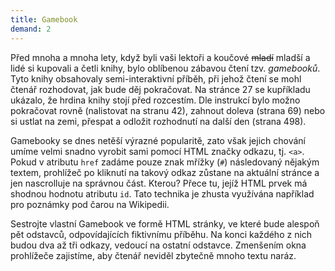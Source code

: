 ```yaml
---
title: Gamebook
demand: 2
---
```


Před mnoha a mnoha lety, když byli vaši lektoři a koučové <del>mladí</del> mladší a lidé si kupovali a četli knihy, bylo oblíbenou zábavou čtení tzv. *gamebooků*. Tyto knihy obsahovaly semi-interaktivní příběh, při jehož čtení se mohl čtenář rozhodovat, jak bude děj pokračovat. Na stránce 27 se kupříkladu ukázalo, že hrdina knihy stojí před rozcestím. Dle instrukcí bylo možno pokračovat rovně (nalistovat na stranu 42), zahnout doleva (strana 69) nebo si ustlat na zemi, přespat a odložit rozhodnutí na další den (strana 498).

Gamebooky se dnes netěší výrazné popularitě, zato však jejich chování umíme velmi snadno vyrobit sami pomocí HTML značky odkazu, tj. `<a>`. Pokud v atributu `href` zadáme pouze znak mřížky (`#`) následovaný nějakým textem, prohlížeč po kliknutí na takový odkaz zůstane na aktuální stránce a jen nascrolluje na správnou část. Kterou? Přece tu, jejíž HTML prvek má shodnou hodnotu atributu `id`. Tato technika je zhusta využívána například pro poznámky pod čarou na Wikipedii.

Sestrojte vlastní Gamebook ve formě HTML stránky, ve které bude alespoň pět odstavců, odpovídajících fiktivnímu příběhu. Na konci každého z nich budou dva až tři odkazy, vedoucí na ostatní odstavce. Zmenšením okna prohlížeče zajistíme, aby čtenář neviděl zbytečně mnoho textu naráz.

